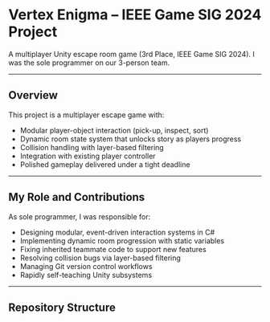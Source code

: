 # Vertex Enigma – IEEE Game SIG 2024 Project

A multiplayer Unity escape room game (3rd Place, IEEE Game SIG 2024).
I was the sole programmer on our 3-person team.

---

## Overview

This project is a multiplayer escape game with:
- Modular player-object interaction (pick-up, inspect, sort)
- Dynamic room state system that unlocks story as players progress
- Collision handling with layer-based filtering
- Integration with existing player controller
- Polished gameplay delivered under a tight deadline

---

## My Role and Contributions

As sole programmer, I was responsible for:
- Designing modular, event-driven interaction systems in C#
- Implementing dynamic room progression with static variables
- Fixing inherited teammate code to support new features
- Resolving collision bugs via layer-based filtering
- Managing Git version control workflows
- Rapidly self-teaching Unity subsystems

---

## Repository Structure

